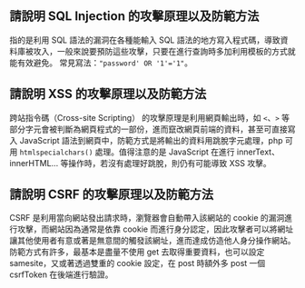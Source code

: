 ## 請說明 SQL Injection 的攻擊原理以及防範方法
指的是利用 SQL 語法的漏洞在各種能輸入 SQL 語法的地方寫入程式碼，導致資料庫被攻入，一般來說要預防這些攻擊，只要在進行查詢時多加利用模板的方式就能有效避免。
常見寫法：`"password' OR '1'='1"`。

## 請說明 XSS 的攻擊原理以及防範方法
跨站指令碼（Cross-site Scripting） 的攻擊原理是利用網頁輸出時，如 `<`、`>` 等部分字元會被判斷為網頁程式的一部份，進而竄改網頁前端的資料，甚至可直接寫入 JavaScript 語法到網頁中，防範方式是將輸出的資料用跳脫字元處理，php 可用 `htmlspecialchars()` 處理。值得注意的是 JavaScript 在進行 innerText、innerHTML... 等操作時，若沒有處理好跳脫，則仍有可能導致 XSS 攻擊。

## 請說明 CSRF 的攻擊原理以及防範方法
CSRF 是利用當向網站發出請求時，瀏覽器會自動帶入該網站的 cookie 的漏洞進行攻擊，而網站因為通常是依靠 cookie 而進行身分認定，因此攻擊者可以將網址讓其他使用者有意或著是無意間的觸發該網址，進而達成仿造他人身分操作網站。
防範方式有許多，最基本是盡量不使用 get 去取得重要資料，也可以設定 samesite，又或著透過雙重的 cookie 設定，在 post 時額外多 post 一個 csrfToken 在後端進行驗證。